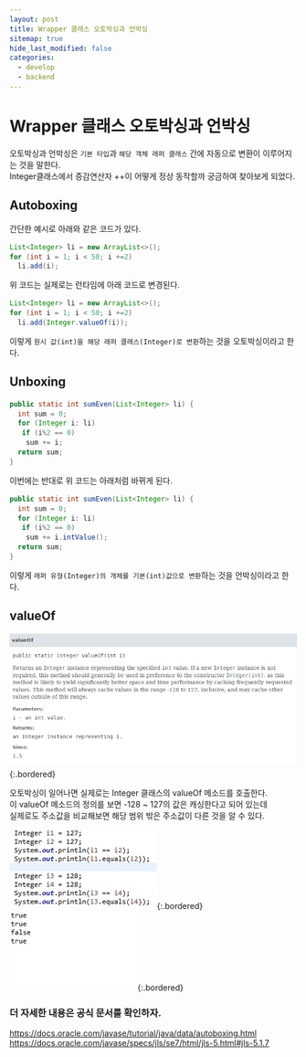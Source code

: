 ```yaml
---
layout: post
title: Wrapper 클래스 오토박싱과 언박싱
sitemap: true
hide_last_modified: false
categories:
  - develop
  - backend
---
```


# Wrapper 클래스 오토박싱과 언박싱

오토박싱과 언박싱은 `기본 타입`과 `해당 객체 래퍼 클래스` 간에 자동으로 변환이 이루어지는 것을 말한다.  
Integer클래스에서 증감연산자 ++이 어떻게 정상 동작할까 궁금하여 찾아보게 되었다.

## Autoboxing

간단한 예시로 아래와 같은 코드가 있다.
```java
List<Integer> li = new ArrayList<>();
for (int i = 1; i < 50; i +=2)
  li.add(i);
```

위 코드는 실제로는 런타임에 아래 코드로 변경된다.
```java
List<Integer> li = new ArrayList<>();
for (int i = 1; i < 50; i +=2)
  li.add(Integer.valueOf(i));
```

이렇게 `원시 값(int)을 해당 래퍼 클래스(Integer)로 변환`하는 것을 오토박싱이라고 한다.

## Unboxing

```java
public static int sumEven(List<Integer> li) {
  int sum = 0;
  for (Integer i: li)
   if (i%2 == 0)
    sum += i;
  return sum;
}
```

이번에는 반대로 위 코드는 아래처럼 바뀌게 된다.
```java
public static int sumEven(List<Integer> li) {
  int sum = 0;
  for (Integer i: li)
   if (i%2 == 0)
    sum += i.intValue();
  return sum;
}
```

이렇게 `래퍼 유형(Integer)의 개체를 기본(int)값으로 변환`하는 것을 언박싱이라고 한다.

## valueOf
 
![valueOf](/assets/img/blog/develop/back/autoboxing/valueof.jpg){:.bordered}  

오토박싱이 일어나면 실제로는 Integer 클래스의 valueOf 메소드를 호출한다.  
이 valueOf 메소드의 정의를 보면 -128 ~ 127의 값은 캐싱한다고 되어 있는데  
실제로도 주소값을 비교해보면 해당 범위 밖은 주소값이 다른 것을 알 수 있다.  

![](/assets/img/blog/develop/back/autoboxing/valueof-2.jpg){:.bordered} 
![](/assets/img/blog/develop/back/autoboxing/valueof-3.jpg){:.bordered}   

### 더 자세한 내용은 공식 문서를 확인하자.
<https://docs.oracle.com/javase/tutorial/java/data/autoboxing.html>
<https://docs.oracle.com/javase/specs/jls/se7/html/jls-5.html#jls-5.1.7>